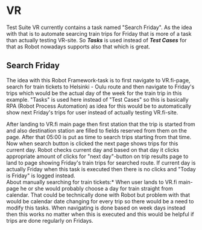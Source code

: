 # VR

Test Suite VR currently contains a task named "Search Friday". As the idea with that is to automate searcing train trips for Friday
that is more of a task than actually testing VR-site. So ***Tasks*** is used instead of ***Test Cases*** for that as Robot nowadays supports
also that which is great.

## Search Friday

The idea with this Robot Framework-task is to first navigate to VR.fi-page, search for train tickets to Helsinki - Oulu route and then navigate to Friday's trips which would be the actual day of the week for the train trip in this example. "Tasks" is used here instead of "Test Cases" so this is basically RPA (Robot Process Automation) as idea for this would be to automatically show next Friday's trips for user instead of actually testing VR.fi-site.

After landing to VR.fi main page then first station that the trip is started from and also destination station are filled to fields reserved from them on the page. After that 05:00 is put as time to search trips starting from that time. Now when search button is clicked the next page shows trips for this current day. Robot checks current day and based on that day it clicks appropriate amount of clicks for "next day"-button on trip results page to land to page showing Friday's train trips for searched route. If current day is actually Friday when this task is executed then there is no clicks and "Today is Friday" is logged instead. <br>
About manually searching for train tickets:*
When user lands to VR.fi main-page he or she would probably choose a day for train straight from calendar. That could be technically done with Robot but problem with that would be calendar date changing for every trip so there would be a need to modify this tasks. When navigating is done based on week days instead then this works no matter when this is executed and this would be helpful if trips are done regularly on Fridays.